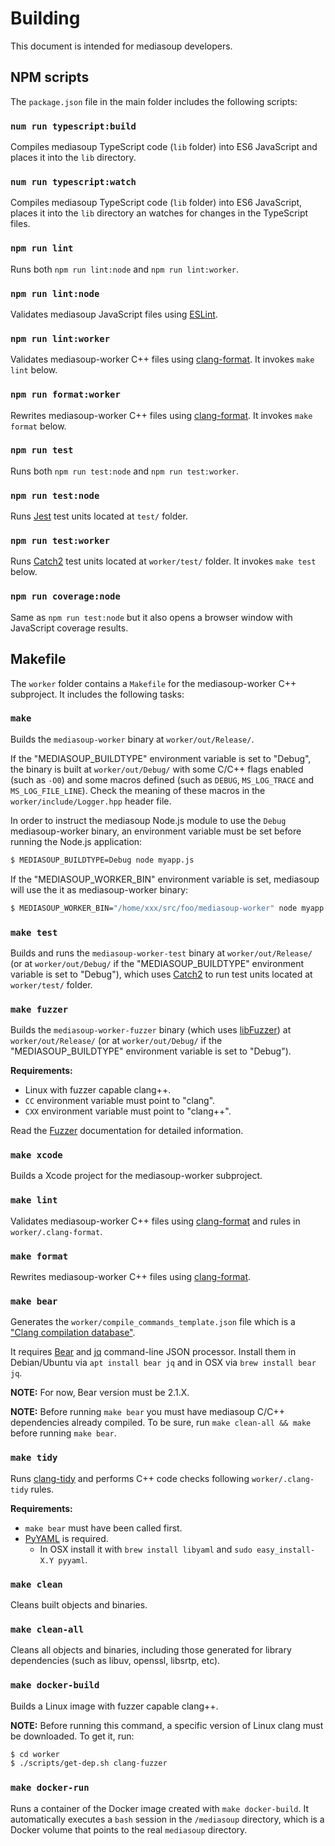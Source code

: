 # Building

This document is intended for mediasoup developers.


## NPM scripts

The `package.json` file in the main folder includes the following scripts:


### `num run typescript:build`

Compiles mediasoup TypeScript code (`lib` folder) into ES6 JavaScript and places it into the `lib` directory.


### `num run typescript:watch`

Compiles mediasoup TypeScript code (`lib` folder) into ES6 JavaScript, places it into the `lib` directory an watches for changes in the TypeScript files.

### `npm run lint`

Runs both `npm run lint:node` and `npm run lint:worker`.


### `npm run lint:node`

Validates mediasoup JavaScript files using [ESLint](https://eslint.org).


### `npm run lint:worker`

Validates mediasoup-worker C++ files using [clang-format](https://clang.llvm.org/docs/ClangFormat.html). It invokes `make lint` below.


### `npm run format:worker`

Rewrites mediasoup-worker C++ files using [clang-format](https://clang.llvm.org/docs/ClangFormat.html). It invokes `make format` below.


### `npm run test`

Runs both `npm run test:node` and `npm run test:worker`.


### `npm run test:node`

Runs [Jest](https://jestjs.io) test units located at `test/` folder.


### `npm run test:worker`

Runs [Catch2](https://github.com/catchorg/Catch2) test units located at `worker/test/` folder. It invokes `make test` below.


### `npm run coverage:node`

Same as `npm run test:node` but it also opens a browser window with JavaScript coverage results.


## Makefile

The `worker` folder contains a `Makefile` for the mediasoup-worker C++ subproject. It includes the following tasks:


### `make`

Builds the `mediasoup-worker` binary at `worker/out/Release/`.

If the "MEDIASOUP_BUILDTYPE" environment variable is set to "Debug", the binary is built at `worker/out/Debug/` with some C/C++ flags enabled (such as `-O0`) and some macros defined (such as `DEBUG`, `MS_LOG_TRACE` and `MS_LOG_FILE_LINE`). Check the meaning of these macros in the `worker/include/Logger.hpp` header file.

In order to instruct the mediasoup Node.js module to use the `Debug` mediasoup-worker binary, an environment variable must be set before running the Node.js application:

```bash
$ MEDIASOUP_BUILDTYPE=Debug node myapp.js
```

If the "MEDIASOUP_WORKER_BIN" environment variable is set, mediasoup will use the it as mediasoup-worker binary:

```bash
$ MEDIASOUP_WORKER_BIN="/home/xxx/src/foo/mediasoup-worker" node myapp.js
```


### `make test`

Builds and runs the `mediasoup-worker-test` binary at `worker/out/Release/` (or at `worker/out/Debug/` if the "MEDIASOUP_BUILDTYPE" environment variable is set to "Debug"), which uses [Catch2](https://github.com/catchorg/Catch2) to run test units located at `worker/test/` folder.


### `make fuzzer`

Builds the `mediasoup-worker-fuzzer` binary (which uses [libFuzzer](http://llvm.org/docs/LibFuzzer.html)) at `worker/out/Release/` (or at `worker/out/Debug/` if the "MEDIASOUP_BUILDTYPE" environment variable is set to "Debug").

**Requirements:**

* Linux with fuzzer capable clang++.
* `CC` environment variable must point to "clang".
* `CXX` environment variable must point to "clang++".

Read the [Fuzzer](Fuzzer.md) documentation for detailed information.


### `make xcode`

Builds a Xcode project for the mediasoup-worker subproject.


### `make lint`

Validates mediasoup-worker C++ files using [clang-format](https://clang.llvm.org/docs/ClangFormat.html) and rules in `worker/.clang-format`.


### `make format`

Rewrites mediasoup-worker C++ files using [clang-format](https://clang.llvm.org/docs/ClangFormat.html).


### `make bear`

Generates the `worker/compile_commands_template.json` file which is a ["Clang compilation database"](https://clang.llvm.org/docs/JSONCompilationDatabase.html).

It requires [Bear](https://github.com/rizsotto/Bear) and [jq](https://stedolan.github.io/jq/) command-line JSON processor. Install them in Debian/Ubuntu via `apt install bear jq` and in OSX via `brew install bear jq`.

**NOTE:** For now, Bear version must be 2.1.X.

**NOTE:** Before running `make bear` you must have mediasoup C/C++ dependencies already compiled. To be sure, run `make clean-all && make` before running `make bear`.


### `make tidy`

Runs [clang-tidy](http://clang.llvm.org/extra/clang-tidy/) and performs C++ code checks following `worker/.clang-tidy` rules.

**Requirements:**

* `make bear` must have been called first.
* [PyYAML](https://pyyaml.org/) is required.
  - In OSX install it with `brew install libyaml` and `sudo easy_install-X.Y pyyaml`.


### `make clean`

Cleans built objects and binaries.


### `make clean-all`

Cleans all objects and binaries, including those generated for library dependencies (such as libuv, openssl, libsrtp, etc).


### `make docker-build`

Builds a Linux image with fuzzer capable clang++.

**NOTE:** Before running this command, a specific version of Linux clang must be downloaded. To get it, run:

```bash
$ cd worker
$ ./scripts/get-dep.sh clang-fuzzer
```


### `make docker-run`

Runs a container of the Docker image created with `make docker-build`. It automatically executes a `bash` session in the `/mediasoup` directory, which is a Docker volume that points to the real `mediasoup` directory.
